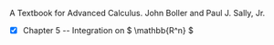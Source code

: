 A Textbook for Advanced Calculus. John Boller and Paul J. Sally, Jr.

- [X] Chapter 5 -- Integration on $ \mathbb{R^n} $ 

